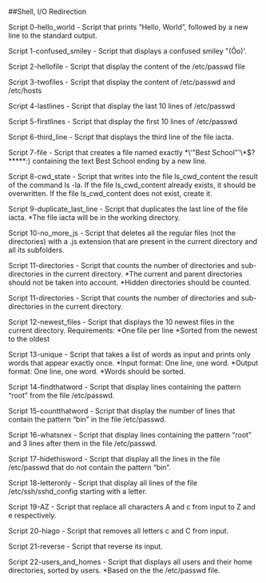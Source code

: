 ##Shell, I/O Redirection

Script 0-hello_world - Script that prints “Hello, World”, followed by a new line to the standard output.

Script 1-confused_smiley - Script that displays a confused smiley "(Ôo)'.

Script 2-hellofile - Script that display the content of the /etc/passwd file

Script 3-twofiles - Script that display the content of /etc/passwd and /etc/hosts

Script 4-lastlines - Script that display the last 10 lines of /etc/passwd

Script 5-firstlines -  Script that display the first 10 lines of /etc/passwd

Script 6-third_line - Script that displays the third line of the file iacta.

Script 7-file - Script that creates a file named exactly \*\\'"Best School"\'\\*$\?\*\*\*\*\*:) containing the text Best School ending by a new line.

Script 8-cwd_state - Script that writes into the file ls_cwd_content the result of the command ls -la. If the file ls_cwd_content already exists, it should be overwritten. If the file ls_cwd_content does not exist, create it.

Script 9-duplicate_last_line  - Script that  duplicates the last line of the file iacta.
    *The file iacta will be in the working directory.

Script 10-no_more_js - Script that deletes all the regular files (not the directories) with a .js extension that are present in the current directory and all its subfolders.

Script 11-directories - Script that  counts the number of directories and sub-directories in the current directory.
    *The current and parent directories should not be taken into account.
    *Hidden directories should be counted.

Script 11-directories - Script that counts the number of directories and sub-directories in the current directory.

Script 12-newest_files - Script that displays the 10 newest files in the current directory.
Requirements:
    *One file per line
    *Sorted from the newest to the oldest

Script 13-unique - Script that takes a list of words as input and prints only words that appear exactly once.
    *Input format: One line, one word.
    *Output format: One line, one word.
    *Words should be sorted.

Script 14-findthatword - Script that display lines containing the pattern “root” from the file /etc/passwd.

Script 15-countthatword - Script that display the number of lines that contain the pattern “bin” in the file /etc/passwd.

Script 16-whatsnex - Script that display lines containing the pattern “root” and 3 lines after them in the file /etc/passwd.

Script 17-hidethisword - Script that display all the lines in the file /etc/passwd that do not contain the pattern “bin”.

Script 18-letteronly - Script that display all lines of the file /etc/ssh/sshd_config starting with a letter.

Script 19-AZ -  Script that replace all characters A and c from input to Z and e respectively.

Script 20-hiago - Script that removes all letters c and C from input.

Script 21-reverse - Script that reverse its input.

Script 22-users_and_homes - Script that displays all users and their home directories, sorted by users.
    *Based on the the /etc/passwd file.




